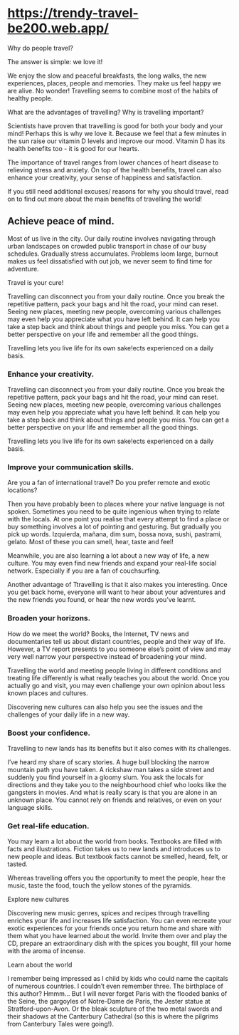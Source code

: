 # https://trendy-travel-be200.web.app/
Why do people travel?

The answer is simple: we love it!

We enjoy the slow and peaceful breakfasts, the long walks, the new experiences, places, people and memories. They make us feel happy we are alive. No wonder! Travelling seems to combine most of the habits of healthy people.

What are the advantages of travelling? Why is travelling important?

Scientists have proven that travelling is good for both your body and your mind! Perhaps this is why we love it. Because we feel that a few minutes in the sun raise our vitamin D levels and improve our mood. Vitamin D has its health benefits too - it is good for our hearts.

The importance of travel ranges from lower chances of heart disease to relieving stress and anxiety. On top of the health benefits, travel can also enhance your creativity, your sense of happiness and satisfaction.

If you still need additional excuses/ reasons for why you should travel, read on to find out more about the main benefits of travelling the world!
##  Achieve peace of mind.

Most of us live in the city. Our daily routine involves navigating through urban landscapes on crowded public transport in chase of our busy schedules. Gradually stress accumulates. Problems loom large, burnout makes us feel dissatisfied with out job, we never seem to find time for adventure.

Travel is your cure!

Travelling can disconnect you from your daily routine. Once you break the repetitive pattern, pack your bags and hit the road, your mind can reset. Seeing new places, meeting new people, overcoming various challenges may even help you appreciate what you have left behind. It can help you take a step back and think about things and people you miss. You can get a better perspective on your life and remember all the good things.

Travelling lets you live life for its own sake!ects experienced on a daily basis.

### Enhance your creativity.

Travelling can disconnect you from your daily routine. Once you break the repetitive pattern, pack your bags and hit the road, your mind can reset. Seeing new places, meeting new people, overcoming various challenges may even help you appreciate what you have left behind. It can help you take a step back and think about things and people you miss. You can get a better perspective on your life and remember all the good things.

Travelling lets you live life for its own sake!ects experienced on a daily basis.

### Improve your communication skills.
Are you a fan of international travel? Do you prefer remote and exotic locations?

Then you have probably been to places where your native language is not spoken. Sometimes you need to be quite ingenious when trying to relate with the locals. At one point you realise that every attempt to find a place or buy something involves a lot of pointing and gesturing. But gradually you pick up words.  Izquierda, mañana, dim sum, bossa nova, sushi, pastrami, gelato. Most of these you can smell, hear, taste and feel!

Meanwhile, you are also learning a lot about a new way of life, a new culture. You may even find new friends and expand your real-life social network. Especially if you are a fan of couchsurfing.

Another advantage of Ttravelling is that it also makes you interesting. Once you get back home, everyone will want to hear about your adventures and the new friends you found, or hear the new words you’ve learnt.

###  Broaden your horizons.

How do we meet the world? Books, the Internet, TV news and documentaries tell us about distant countries, people and their way of life. However, a TV report presents to you someone else’s point of view and may very well narrow your perspective instead of broadening your mind.

Travelling the world and meeting people living in different conditions and treating life differently is what really teaches you about the world. Once you actually go and visit, you may even challenge your own opinion about less known places and cultures.

Discovering new cultures can also help you see the issues and the challenges of your daily life in a new way.


### Boost your confidence.

Travelling to new lands has its benefits but it also comes with its challenges.

I’ve heard my share of scary stories. A huge bull blocking the narrow mountain path you have taken. A rickshaw man takes a side street and suddenly you find yourself in a gloomy slum. You ask the locals for directions and they take you to the neighbourhood chief who looks like the gangsters in movies. And what is really scary is that you are alone in an unknown place. You cannot rely on friends and relatives, or even on your language skills.

### Get real-life education.

You may learn a lot about the world from books. Textbooks are filled with facts and illustrations. Fiction takes us to new lands and introduces us to new people and ideas. But textbook facts cannot be smelled, heard, felt, or tasted.

Whereas travelling offers you the opportunity to meet the people, hear the music, taste the food, touch the yellow stones of the pyramids.

Explore new cultures

Discovering new music genres, spices and recipes through travelling enriches your life and increases life satisfaction. You can even recreate your exotic experiences for your friends once you return home and share with them what you have learned about the world. Invite them over and play the CD, prepare an extraordinary dish with the spices you bought, fill your home with the aroma of incense.

Learn about the world

I remember being impressed as I child by kids who could name the capitals of numerous countries. I couldn’t even remember three. The birthplace of this author? Hmmm... But I will never forget Paris with the flooded banks of the Seine, the gargoyles of Notre-Dame de Paris, the Jester statue at Stratford-upon-Avon. Or the bleak sculpture of the two metal swords and their shadows at the Canterbury Cathedral (so this is where the pilgrims from Canterbury Tales were going!).
